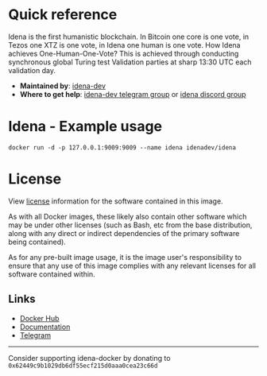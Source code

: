 # Quick reference
Idena is the first humanistic blockchain. In Bitcoin one core is one vote, in Tezos one XTZ is one vote, in Idena one human is one vote. How Idena achieves One-Human-One-Vote? This is achieved through conducting synchronous global Turing test Validation parties at sharp 13:30 UTC each validation day.

- **Maintained by**: [idena-dev](https://github.com/idena-dev)
- **Where to get help**: [idena-dev telegram group](https://t.me/idenadev) or [idena discord group](https://discord.gg/8BusRj7)

# Idena - Example usage
```
docker run -d -p 127.0.0.1:9009:9009 --name idena idenadev/idena
```

# License
View [license](https://github.com/idena-network/idena-go/blob/master/LICENSE) information for the software contained in this image.

As with all Docker images, these likely also contain other software which may be under other licenses (such as Bash, etc from the base distribution, along with any direct or indirect dependencies of the primary software being contained).

As for any pre-built image usage, it is the image user's responsibility to ensure that any use of this image complies with any relevant licenses for all software contained within.

## Links
- [Docker Hub](https://hub.docker.com/repository/docker/idenadev/idena)
- [Documentation](https://www.idena.dev/idena-docker)
- [Telegram](https://t.me/idenadev)

---

Consider supporting idena-docker by donating to `0x62449c9b1029db6df55ecf215d0aaa0cea23c66d`
